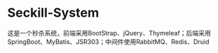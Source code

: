 # Seckill-System
这是一个秒杀系统，前端采用BootStrap、jQuery、Thymeleaf；后端采用SpringBoot、MyBatis、JSR303；中间件使用RabbitMQ、Redis、Druid
